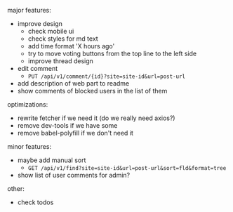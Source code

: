 major features:

- improve design
  - check mobile ui
  - check styles for md text
  - add time format 'X hours ago'
  - try to move voting buttons from the top line to the left side
  - improve thread design
- edit comment
  - `PUT /api/v1/comment/{id}?site=site-id&url=post-url`
- add description of web part to readme
- show comments of blocked users in the list of them


optimizations:

- rewrite fetcher if we need it (do we really need axios?)
- remove dev-tools if we have some
- remove babel-polyfill if we don't need it
  
  
minor features:
  
- maybe add manual sort
  - `GET /api/v1/find?site=site-id&url=post-url&sort=fld&format=tree`
- show list of user comments for admin?


other:

- check todos
